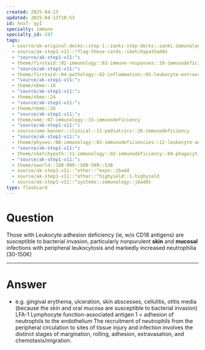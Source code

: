 ```yaml
---
created: 2025-04-13
updated: 2025-04-13T10:53
id: hnx7-`qyI`
specialty: immuno
specialty_id: 247
tags:
  - source/ak-original-decks::step-1::zanki-step-decks::zanki-immunology-+-general-pathology::immunology
  - source/ak-step1-v11::!flag-these-cards::sketchypathadds
  - "source/ak-step1-v11:": 
  - theme/firstaid::02-immunology::03-immune-responses::16-immunodeficiencies::phagocyte-dysfunction-disorders::leukocyte-adhesion-deficiency
  - "source/ak-step1-v11:": 
  - theme/firstaid::04-pathology::02-inflammation::05-leukocyte-extravasation::4-leukocyte-adhesion-deficiency
  - "source/ak-step1-v11:": 
  - theme/nbme::18
  - "source/ak-step1-v11:": 
  - theme/nbme::24
  - "source/ak-step1-v11:": 
  - theme/nbme::26
  - "source/ak-step1-v11:": 
  - theme/ome::07-immunology::15-immunodeficiency
  - "source/ak-step1-v11:": 
  - source/ome-banner::clinical::11-pediatrics::26-immunodeficiency
  - "source/ak-step1-v11:": 
  - theme/physeo::08-immunology::02-immunodeficiencies::12-leukocyte-adhesion-deficiency
  - "source/ak-step1-v11:": 
  - theme/sketchypath::11-immunology::02-immunodeficiency::04-phagocytic-cell-disorders
  - "source/ak-step1-v11:": 
  - theme/uworld::100-999::500-599::538
  - source/ak-step1-v11::^other::^expn::jbadd
  - source/ak-step1-v11::^other::^highyield::1-highyield
  - source/ak-step1-v11::^systems::immunology::jbadds
type: flashcard
---
```


# Question
Those with Leukocyte adhesion deficiency (ie, w/o CD18 antigens) are susceptible to bacterial invasion, particularly nonpurulent **skin** and **mucosal** infections with peripheral leukocytosis and markedly increased neutrophilia (30-150K)

---

# Answer
* e.g. gingival erythema, ulceration, skin abscesses, cellulitis, otitis media (because the skin and oral mucosa are susceptible to bacterial invasion)  LFA-1 Lymphocyte function-associated antigen 1 = adhesion of neutrophils to the endothelium  The recruitment of neutrophils from the peripheral circulation to sites of tissue injury and infection involves the distinct stages of margination, rolling, adhesion, extravasation, and chemotaxis/migration.
